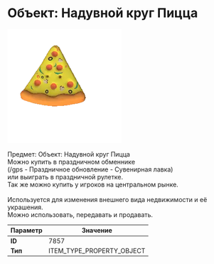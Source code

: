 # Объект: Надувной круг Пицца

![Item Image](../img/7857.webp?raw=true)

Предмет: Объект: Надувной круг Пицца<br>Можно купить в праздничном обменнике<br>(/gps - Праздничное обновление - Сувенирная лавка)<br>или выиграть в праздничной рулетке.<br>Так же можно купить у игроков на центральном рынке.<br><br>Используется для изменения внешнего вида недвижимости и её украшения.<br>Можно использовать, передавать и продавать.


| Параметр | Значение |
|----------|----------|
| **ID** | 7857 |
| **Тип** | ITEM_TYPE_PROPERTY_OBJECT |

